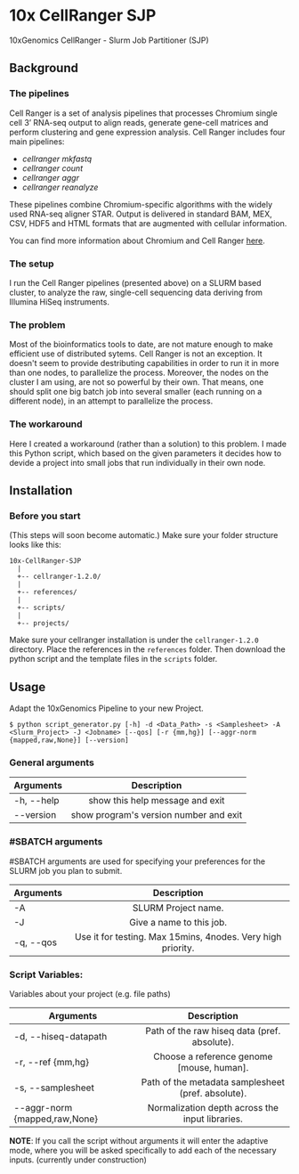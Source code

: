 # 10x CellRanger SJP
10xGenomics CellRanger - Slurm Job Partitioner (SJP)

## Background
### The pipelines
Cell Ranger is a set of analysis pipelines that processes Chromium single cell 3’ RNA-seq output to align reads, generate gene-cell matrices and perform clustering and gene expression analysis. Cell Ranger includes four main pipelines:
* *cellranger mkfastq*
* *cellranger count*
* *cellranger aggr*
* *cellranger reanalyze*

These pipelines combine Chromium-specific algorithms with the widely used RNA-seq aligner STAR. Output is delivered in standard BAM, MEX, CSV, HDF5 and HTML formats that are augmented with cellular information.

You can find more information about Chromium and Cell Ranger [here](https://www.10xgenomics.com/single-cell/).

### The setup
I run the Cell Ranger pipelines (presented above) on a SLURM based cluster, to analyze the raw, single-cell sequencing data deriving from Illumina HiSeq instruments.

### The problem
Most of the bioinformatics tools to date, are not mature enough to make efficient use of distributed sytems. Cell Ranger is not an exception. It doesn't seem to provide destributing capabilities in order to run it in more than one nodes, to parallelize the process. Moreover, the nodes on the cluster I am using, are not so powerful by their own. That means, one should split one big batch job into several smaller (each running on a different node), in an attempt to parallelize the process.

### The workaround
Here I created a workaround (rather than a solution) to this problem. I made this Python script, which based on the given parameters it decides how to devide a project into small jobs that run individually in their own node.

## Installation
### Before you start
(This steps will soon become automatic.)
Make sure your folder structure looks like this:
```
10x-CellRanger-SJP
  |
  +-- cellranger-1.2.0/
  |
  +-- references/
  |
  +-- scripts/
  |
  +-- projects/
```
Make sure your cellranger installation is under the `cellranger-1.2.0` directory. Place the references in the `references` folder. Then download the python script and the template files in the `scripts` folder.

## Usage
Adapt the 10xGenomics Pipeline to your new Project.
```
$ python script_generator.py [-h] -d <Data_Path> -s <Samplesheet> -A <Slurm_Project> -J <Jobname> [--qos] [-r {mm,hg}] [--aggr-norm {mapped,raw,None}] [--version]
 ```

### General arguments

|  Arguments     |   Description                                |
|----------------|:--------------------------------------------:|
|  -h, --help    |        show this help message and exit       |
|  --version     |        show program's version number and exit|


### #SBATCH arguments

  #SBATCH arguments are used for specifying your
  preferences for the SLURM job you plan to submit.

|  Arguments     |   Description                                      |
|----------------|:--------------------------------------------------:|
|  -A            |       SLURM Project name.                         |
|  -J            |        Give a name to this job.                    |
|  -q, --qos     |Use it for testing. Max 15mins, 4nodes. Very high priority. |

### Script Variables:
  Variables about your project (e.g. file paths)

|  Arguments     |   Description                                      |
|----------------|:--------------------------------------------------:|
|  -d, --hiseq-datapath | Path of the raw hiseq data (pref. absolute).|
| -r, --ref {mm,hg}     | Choose a reference genome [mouse, human].   |
| -s, --samplesheet     |Path of the metadata samplesheet (pref. absolute).|
| --aggr-norm {mapped,raw,None} | Normalization depth across the input libraries.|

__NOTE__: If you call the script without arguments it will
      enter the adaptive mode, where you will be asked
      specifically to add each of the necessary inputs. (currently under construction)
